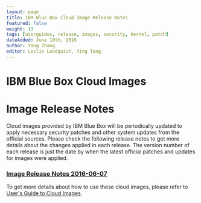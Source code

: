 ```yaml
---
layout: page
title: IBM Blue Box Cloud Image Release Notes
featured: false
weight: 13
tags: [userguides, release, images, security, kernel, patch]
dateAdded: June 10th, 2016
author: Yang Zhang
editor: Leslie Lundquist, Ying Tang
---
```


# **IBM Blue Box Cloud Images**

# Image Release Notes

Cloud images provided by IBM Blue Box will be periodically updated to apply necessary security patches and other system updates from the official sources. Please check the following release notes to get more details about the changes applied in each release. The version number of each release is just the date by when the latest official patches and updates for images were applied.

### [Image Release Notes 2016-06-07](http://ibm-blue-box-help.github.io/help-documentation/gettingstarted/userguides/cloud_images/Image_Release_Notes_2016-06-07/)

To get more details about how to use these cloud images, please refer to [User's Guide to Cloud Images](http://ibm-blue-box-help.github.io/help-documentation/gettingstarted/userguides/Cloud_Images_Provided_by_IBM/).

